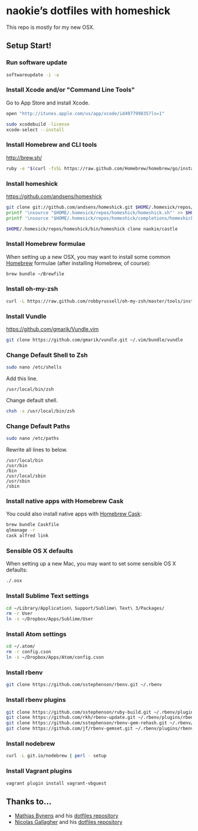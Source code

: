 # naokie’s dotfiles with homeshick

This repo is mostly for my new OSX.

## Setup Start!

### Run software update

```bash
softwareupdate -i -a
```

### Install Xcode and/or "Command Line Tools"

Go to App Store and install Xcode.

```bash
open "http://itunes.apple.com/us/app/xcode/id497799835?ls=1"
```

```bash
sudo xcodebuild -license
xcode-select --install
```

### Install Homebrew and CLI tools

http://brew.sh/

```bash
ruby -e "$(curl -fsSL https://raw.github.com/Homebrew/homebrew/go/install)"
```

### Install homeshick

https://github.com/andsens/homeshick

```bash
git clone git://github.com/andsens/homeshick.git $HOME/.homesick/repos/homeshick
printf '\nsource "$HOME/.homesick/repos/homeshick/homeshick.sh"' >> $HOME/.bashrc
printf '\nsource "$HOME/.homesick/repos/homeshick/completions/homeshick-completion.bash"' >> $HOME/.bashrc
```

```bash
$HOME/.homesick/repos/homeshick/bin/homeshick clone naokie/castle
```

### Install Homebrew formulae

When setting up a new OSX, you may want to install some common [Homebrew](http://brew.sh/) formulae (after installing Homebrew, of course):

```bash
brew bundle ~/Brewfile
```

### Install oh-my-zsh

```bash
curl -L https://raw.github.com/robbyrussell/oh-my-zsh/master/tools/install.sh | sh
```

### Install Vundle

https://github.com/gmarik/Vundle.vim

```bash
git clone https://github.com/gmarik/vundle.git ~/.vim/bundle/vundle
```

### Change Default Shell to Zsh

```bash
sudo nano /etc/shells
```

Add this line.

```
/usr/local/bin/zsh
```

Change default shell.

```bash
chsh -s /usr/local/bin/zsh
```

### Change Default Paths

```bash
sudo nano /etc/paths
```

Rewrite all lines to below.

```
/usr/local/bin
/usr/bin
/bin
/usr/local/sbin
/usr/sbin
/sbin
```

### Install native apps with Homebrew Cask

You could also install native apps with [Homebrew Cask](http://caskroom.io/):

```bash
brew bundle Caskfile
qlmanage -r
cask alfred link
```

### Sensible OS X defaults

When setting up a new Mac, you may want to set some sensible OS X defaults:

```bash
./.osx
```

### Install Sublime Text settings

```bash
cd ~/Library/Application\ Support/Sublime\ Text\ 3/Packages/
rm -r User
ln -s ~/Dropbox/Apps/Sublime/User
```

### Install Atom settings

```bash
cd ~/.atom/
rm -r config.cson
ln -s ~/Dropbox/Apps/Atom/config.cson
```

### Install rbenv

```bash
git clone https://github.com/sstephenson/rbenv.git ~/.rbenv
```

### Install rbenv plugins

```bash
git clone https://github.com/sstephenson/ruby-build.git ~/.rbenv/plugins/ruby-build
git clone https://github.com/rkh/rbenv-update.git ~/.rbenv/plugins/rbenv-update
git clone https://github.com/sstephenson/rbenv-gem-rehash.git ~/.rbenv/plugins/rbenv-gem-rehash
git clone https://github.com/jf/rbenv-gemset.git ~/.rbenv/plugins/rbenv-gemset
```

### Install nodebrew

```bash
curl -L git.io/nodebrew | perl - setup
```

### Install Vagrant plugins

```bash
vagrant plugin install vagrant-vbguest

```

## Thanks to…

* [Mathias Bynens](http://mathiasbynens.be/) and his [dotfiles repository](https://github.com/mathiasbynens/dotfiles)
* [Nicolas Gallagher](http://nicolasgallagher.com/) and his [dotfiles repository](https://github.com/necolas/dotfiles)
